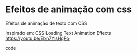 # Efeitos de animação com css
Efeitos de animação de texto com CSS 

Inspirado em: CSS Loading Text Animation Effects  https://youtu.be/Ebn7YlsHqPo

<span class="material-icons-outlined">
code
</span>


